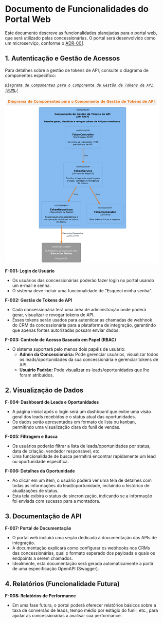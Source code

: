 # Documento de Funcionalidades do Portal Web

Este documento descreve as funcionalidades planejadas para o portal web, que será utilizado pelas concessionárias. O portal será desenvolvido como um microserviço, conforme o [ADR-001](./adrs/arquitetura-geral.md).

## 1. Autenticação e Gestão de Acessos

Para detalhes sobre a gestão de tokens de API, consulte o diagrama de componentes específico:

*[`Diagrama de Componentes para o Componente de Gestão de Tokens de API (PUML)`](./diagramas/c4_model/c4-componete-gestao-tokens.puml)*

![Diagrama de Componentes para o Componente de Gestão de Tokens de API](./diagramas/assets/c4-model/Componete_Token_API_C4_Model.png)

**F-001: Login de Usuário**
*   Os usuários das concessionárias poderão fazer login no portal usando um e-mail e senha.
*   O sistema deve incluir uma funcionalidade de "Esqueci minha senha".

**F-002: Gestão de Tokens de API**
*   Cada concessionária terá uma área de administração onde poderá gerar, visualizar e revogar tokens de API.
*   Esses tokens serão usados para autenticar as chamadas de webhook do CRM da concessionária para a plataforma de integração, garantindo que apenas fontes autorizadas possam enviar dados.

**F-003: Controle de Acesso Baseado em Papel (RBAC)**
*   O sistema suportará pelo menos dois papéis de usuário:
    *   **Admin da Concessionária:** Pode gerenciar usuários, visualizar todos os leads/oportunidades da sua concessionária e gerenciar tokens de API.
    *   **Usuário Padrão:** Pode visualizar os leads/oportunidades que lhe foram atribuídos.

## 2. Visualização de Dados

**F-004: Dashboard de Leads e Oportunidades**
*   A página inicial após o login será um dashboard que exibe uma visão geral dos leads recebidos e o status atual das oportunidades.
*   Os dados serão apresentados em formato de lista ou kanban, permitindo uma visualização clara do funil de vendas.

**F-005: Filtragem e Busca**
*   Os usuários poderão filtrar a lista de leads/oportunidades por status, data de criação, vendedor responsável, etc.
*   Uma funcionalidade de busca permitirá encontrar rapidamente um lead ou oportunidade específica.

**F-006: Detalhes da Oportunidade**
*   Ao clicar em um item, o usuário poderá ver uma tela de detalhes com todas as informações do lead/oportunidade, incluindo o histórico de atualizações de status.
*   Esta tela exibirá o status de sincronização, indicando se a informação foi enviada com sucesso para a montadora.

## 3. Documentação de API

**F-007: Portal de Documentação**
*   O portal web incluirá uma seção dedicada à documentação das APIs de integração.
*   A documentação explicará como configurar os webhooks nos CRMs das concessionárias, qual o formato esperado dos payloads e quais os endpoints a serem chamados.
*   Idealmente, esta documentação será gerada automaticamente a partir de uma especificação OpenAPI (Swagger).

## 4. Relatórios (Funcionalidade Futura)

**F-008: Relatórios de Performance**
*   Em uma fase futura, o portal poderá oferecer relatórios básicos sobre a taxa de conversão de leads, tempo médio por estágio do funil, etc., para ajudar as concessionárias a analisar sua performance.
